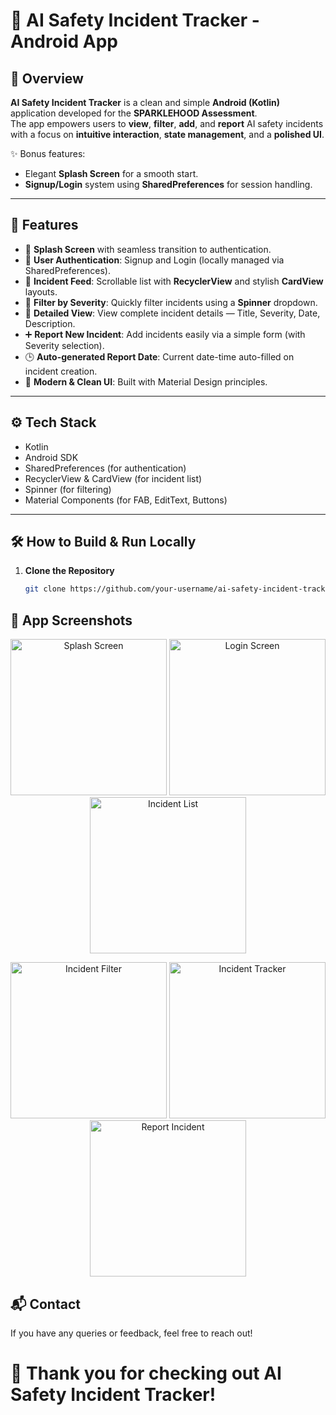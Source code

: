 # 🚀 AI Safety Incident Tracker - Android App

## 📝 Overview
**AI Safety Incident Tracker** is a clean and simple **Android (Kotlin)** application developed for the **SPARKLEHOOD Assessment**.  
The app empowers users to **view**, **filter**, **add**, and **report** AI safety incidents with a focus on **intuitive interaction**, **state management**, and a **polished UI**.

✨ Bonus features:
- Elegant **Splash Screen** for a smooth start.
- **Signup/Login** system using **SharedPreferences** for session handling.

---

## 🌟 Features

- 🚀 **Splash Screen** with seamless transition to authentication.
- 🔐 **User Authentication**: Signup and Login (locally managed via SharedPreferences).
- 📜 **Incident Feed**: Scrollable list with **RecyclerView** and stylish **CardView** layouts.
- 🎯 **Filter by Severity**: Quickly filter incidents using a **Spinner** dropdown.
- 📄 **Detailed View**: View complete incident details — Title, Severity, Date, Description.
- ➕ **Report New Incident**: Add incidents easily via a simple form (with Severity selection).
- 🕒 **Auto-generated Report Date**: Current date-time auto-filled on incident creation.
- 🧹 **Modern & Clean UI**: Built with Material Design principles.

---

## ⚙️ Tech Stack

- Kotlin
- Android SDK
- SharedPreferences (for authentication)
- RecyclerView & CardView (for incident list)
- Spinner (for filtering)
- Material Components (for FAB, EditText, Buttons)

---

## 🛠️ How to Build & Run Locally

1. **Clone the Repository**
   ```bash
   git clone https://github.com/your-username/ai-safety-incident-tracker.git

## 📸 App Screenshots

<p align="center">
  <img src="screenshots/img1.jpeg" alt="Splash Screen" width="250" />
  <img src="screenshots/img2.jpeg" alt="Login Screen" width="250" />
  <img src="screenshots/img3.jpeg" alt="Incident List" width="250" />
</p>
<p align="center">
  <img src="screenshots/img4.jpeg" alt="Incident Filter" width="250" />
  <img src="screenshots/img5.jpeg" alt="Incident Tracker" width="250" />
  <img src="screenshots/img6.jpeg" alt="Report Incident" width="250" />
</p>

## 📬 Contact
If you have any queries or feedback, feel free to reach out!

# 🎉 Thank you for checking out AI Safety Incident Tracker!
